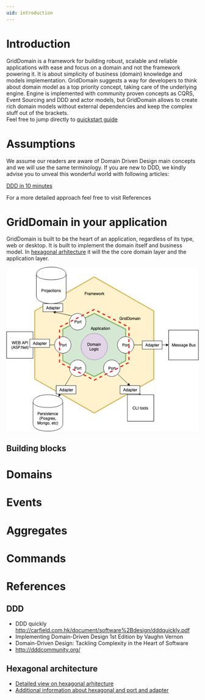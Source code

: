 ```yaml
---
uid: introduction
---
```


# Introduction

GridDomain is a framework for building robust, scalable and reliable applications with ease and focus on a domain and not the framework powering it.
It is about simplicity of business (domain) knowledge and models implementation. 
GridDomain suggests a way for developers to think about domain model as a top priority concept, taking care of the underlying engine.
Engine is implemented with community proven concepts as CQRS, Event Sourcing and DDD and actor models, but GridDomain allows to 
create rich domain models without external dependencies and keep the complex stuff out of the brackets.    
Feel free to jump directly to [quickstart guide](quickstart.md)

# Assumptions
We assume our readers are aware of Domain Driven Design main concepts and we will use the same terminology. 
If you are new to DDD, we kindly advise you to unveal this wonderful world with following articles: 

[DDD in 10 minutes](https://ethomasjoseph.com/developerhub/blog/2009/03/domain-driven-design-in-10-minutes_31.html)
 
For a more detailed approach feel free to visit References

# GridDomain in your application
  
 GridDomain is built to be the heart of an application, regardless of its type, web or desktop. It is built 
 to implement the domain itself and business model. In [hexagonal arhitecture](https://fideloper.com/hexagonal-architecture) it will the the 
 core domain layer and the application layer.

 ![image](../images/Application.png)



## Building blocks
# Domains
# Events
# Aggregates
# Commands 


# References 

## DDD
* DDD quickly http://carfield.com.hk/document/software%2Bdesign/dddquickly.pdf
* Implementing Domain-Driven Design 1st Edition by Vaughn Vernon
* Domain-Driven Design: Tackling Complexity in the Heart of Software
* http://dddcommunity.org/

## Hexagonal architecture
* [Detailed view on hexagonal arhitecture](https://herbertograca.com/2017/11/16/explicit-architecture-01-ddd-hexagonal-onion-clean-cqrs-how-i-put-it-all-together/)
* [Additional information about hexagonal and port and adapter](https://herbertograca.com/2017/09/14/ports-adapters-architecture/)